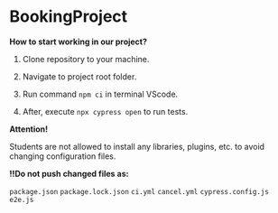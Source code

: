 # BookingProject

**How to start working in our project?**

1. Clone repository to your machine.

2. Navigate to project root folder.

3. Run command ```npm ci``` in terminal VScode.

4. After, execute ```npx cypress open```  to run tests.

**Attention!**

Students are not allowed to install any libraries, plugins, etc. to avoid changing configuration files. 

**!!Do not push changed files as:**

```package.json```
```package.lock.json```
```ci.yml```
```cancel.yml```
```cypress.config.js```
```e2e.js```